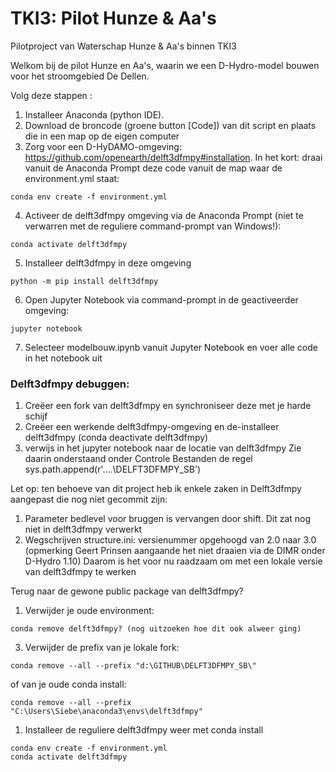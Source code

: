 # TKI3: Pilot Hunze & Aa's
Pilotproject van Waterschap Hunze &amp; Aa's binnen TKI3

Welkom bij de pilot Hunze en Aa's, waarin we een D-Hydro-model bouwen voor het stroomgebied De Dellen.

Volg deze stappen	:
1. Installeer Anaconda (python IDE).
2. Download de broncode (groene button [Code]) van dit script en plaats die in een map op de eigen computer
3. Zorg voor een D-HyDAMO-omgeving: https://github.com/openearth/delft3dfmpy#installation. 
In het kort: draai vanuit de Anaconda Prompt deze code vanuit de map waar de environment.yml staat:
```
conda env create -f environment.yml
```
4. Activeer de delft3dfmpy omgeving via de Anaconda Prompt (niet te verwarren met de reguliere command-prompt van Windows!):
```
conda activate delft3dfmpy
```
5. Installeer delft3dfmpy in deze omgeving
```
python -m pip install delft3dfmpy
```
6. Open Jupyter Notebook via command-prompt in de geactiveerder omgeving:
```
jupyter notebook
```
7. Selecteer modelbouw.ipynb vanuit Jupyter Notebook en voer alle code in het notebook uit


### Delft3dfmpy debuggen:

1. Creëer een fork van delft3dfmpy en synchroniseer deze met je harde schijf
1. Creëer een werkende delft3dfmpy-omgeving en de-installeer delft3dfmpy (conda deactivate delft3dfmpy)
1. verwijs in het jupyter notebook naar de locatie van delft3dfmpy Zie daarin onderstaand onder Controle Bestanden de regel sys.path.append(r'....\DELFT3DFMPY_SB')

Let op: ten behoeve van dit project heb ik enkele zaken in Delft3dfmpy aangepast die nog niet gecommit zijn:
1. Parameter bedlevel voor bruggen is vervangen door shift. Dit zat nog niet in delft3dfmpy verwerkt
2. Wegschrijven structure.ini: versienummer opgehoogd van 2.0 naar 3.0 (opmerking Geert Prinsen aangaande het niet draaien via de DIMR onder D-Hydro 1.10) 
  Daarom is het voor nu raadzaam om met een lokale versie van delft3dfmpy te werken
  
Terug naar de gewone public package van delft3dfmpy?
1. Verwijder je oude environment:
```
conda remove delft3dfmpy? (nog uitzoeken hoe dit ook alweer ging)
```

3. Verwijder de prefix van je lokale fork: 
```
conda remove --all --prefix "d:\GITHUB\DELFT3DFMPY_SB\"
```
of van je oude conda install:
```
conda remove --all --prefix "C:\Users\Siebe\anaconda3\envs\delft3dfmpy"
```
1.  Installeer de reguliere delft3dfmpy weer met conda install

```
conda env create -f environment.yml
conda activate delft3dfmpy
```

